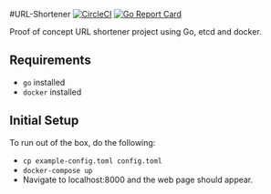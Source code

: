 #URL-Shortener [![CircleCI](https://circleci.com/gh/laupski/url-shortener.svg?style=svg)](https://circleci.com/gh/laupski/url-shortener) [![Go Report Card](https://goreportcard.com/badge/github.com/laupski/url-shortener)](https://goreportcard.com/report/github.com/laupski/url-shortener) 

Proof of concept URL shortener project using Go, etcd and docker.

## Requirements
* `go` installed
* `docker` installed

## Initial Setup
To run out of the box, do the following:
* `cp example-config.toml config.toml`
* `docker-compose up`
* Navigate to localhost:8000 and the web page should appear.
